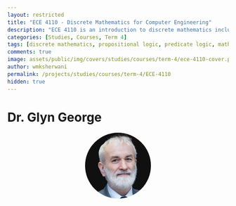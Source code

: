 ```yaml
---
layout: restricted
title: "ECE 4110 - Discrete Mathematics for Computer Engineering"
description: "ECE 4110 is an introduction to discrete mathematics including a selection of topics such as propositional logic, introductory predicate logic, mathematical reasoning, induction, sets, relations, functions, integers, graphs, trees, and models of computation."
categories: [Studies, Courses, Term 4]
tags: [discrete mathematics, propositional logic, predicate logic, mathematical reasoning, graphs, trees, models of computation]
comments: true
image: assets/public/img/covers/studies/courses/term-4/ece-4110-cover.png
author: wmksherwani
permalink: /projects/studies/courses/term-4/ECE-4110
hidden: true
---
```


# Dr. Glyn George

<html lang="en">
    <div style="display: flex; justify-content: space-around; align-items: center;">
        <div style="text-align: center;">
            <img src="assets/public/img/people/Glyn George.png" alt="Glyn George" style="width: 150px; object-fit: cover; border-radius: 50%;">
        </div>
    </div>
</html>

<!-- <html lang="en">
<link href="https://cdnjs.cloudflare.com/ajax/libs/font-awesome/6.0.0-beta3/css/all.min.css" rel="stylesheet">
<div id="star-wrapper" style="margin: 0; display: flex; justify-content: center; align-items: center;">
    <div style="display: flex; justify-content: center; align-items: center; font-size: 50px;">
        <i class="fas fa-star" style="color: gold;"></i>
        <i class="fas fa-star" style="color: gold;"></i>
        <i class="fas fa-star" style="color: gold;"></i>
        <i class="fas fa-star" style="color: gold;"></i>
        <i class="fas fa-star" style="color: gold;"></i>
    </div>
</div>
</html> -->
